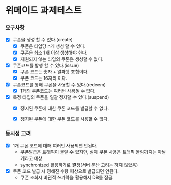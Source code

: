 # 위메이드 과제테스트


### 요구사항
- [x] 쿠폰을 생성 할 수 있다.(create)
  - [x] 쿠폰은 타입당 n개 생성 할 수 있다.
  - [x] 쿠폰은 최소 1개 이상 생성해야 한다.
  - [x] 지원되지 않는 타입의 쿠폰은 생성할 수 없다.
- [x] 쿠폰코드를 발행 할 수 있다.(issue)
  - [x] 쿠폰 코드는 숫자 + 알파벳 조합이다.
  - [x] 쿠폰 코드는 16자리 이다.
- [x] 쿠폰코드를 통해 쿠폰을 사용할 수 있다.(redeem)
  - [x] 1개의 쿠폰코드는 여러번 사용될 수 없다.
- [x] 특정 타입의 쿠폰을 일괄 정지할 수 있다.(suspend)
  - [x] 정지된 쿠폰에 대한 쿠폰 코드를 발급할 수 없다.
  - [x] 정지된 쿠폰에 대한 쿠폰 코드를 사용할 수 없다.


### 동시성 고려
- [x] 1개 쿠폰 코드에 대해 여러번 사용되면 안된다.
  - 쿠폰발급은 트래픽이 몰릴 수 있지만, 실제 쿠폰 사용은 트래픽 몰림까지는 아닐거라고 예상
  - synchronized 활용하기로 결정(서버 분산 고려는 하지 않았음)
- [x] 쿠폰 코드 발급 시 정해진 수량 이상으로 발급되면 안된다.
  - 쿠폰 조회시 비관적 쓰기락을 활용해서 DB를 잠금.